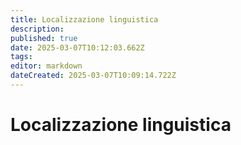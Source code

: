 ```yaml
---
title: Localizzazione linguistica
description: 
published: true
date: 2025-03-07T10:12:03.662Z
tags: 
editor: markdown
dateCreated: 2025-03-07T10:09:14.722Z
---
```


# Localizzazione linguistica
